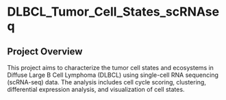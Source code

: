 # DLBCL_Tumor_Cell_States_scRNAseq
## Project Overview
This project aims to characterize the tumor cell states and ecosystems in Diffuse Large B Cell Lymphoma (DLBCL) using single-cell RNA sequencing (scRNA-seq) data. The analysis includes cell cycle scoring, clustering, differential expression analysis, and visualization of cell states.

